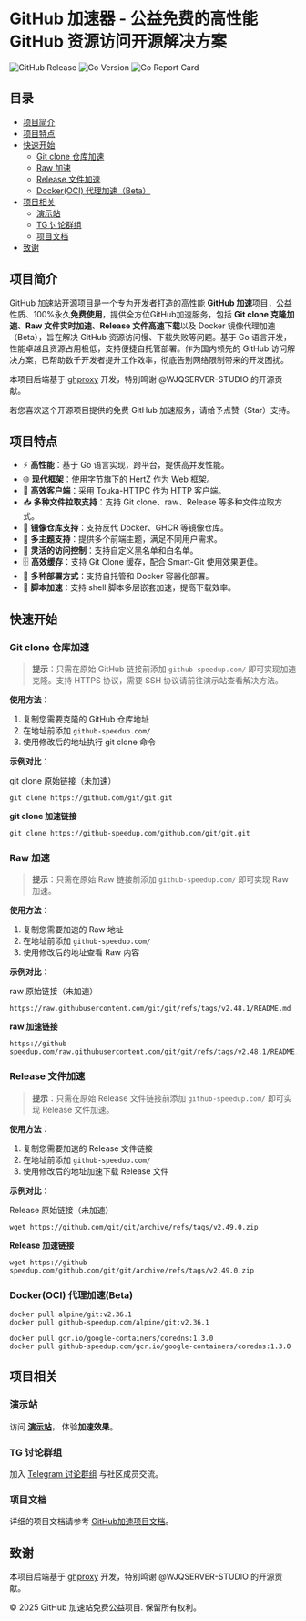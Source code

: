 # GitHub 加速器 - 公益免费的高性能 GitHub 资源访问开源解决方案

![GitHub Release](https://img.shields.io/github/v/release/WJQSERVER-STUDIO/ghproxy)
![Go Version](https://img.shields.io/github/go-mod/go-version/WJQSERVER-STUDIO/ghproxy)
![Go Report Card](https://goreportcard.com/badge/github.com/WJQSERVER-STUDIO/ghproxy)
## 目录

- [项目简介](#项目简介)
- [项目特点](#项目特点)
- [快速开始](#快速开始)
  - [Git clone 仓库加速](#Git-clone-仓库加速)
  - [Raw 加速](#Raw-加速)
  - [Release 文件加速](#Release-文件加速)
  - [Docker(OCI) 代理加速（Beta）](#DockerOCI-代理加速Beta)
- [项目相关](#项目相关)
  - [演示站](#演示站)
  - [TG 讨论群组](#tg-讨论群组)
  - [项目文档](#项目文档)
- [致谢](#致谢)

## 项目简介
GitHub 加速站开源项目是一个专为开发者打造的高性能 **GitHub 加速**项目，公益性质、100%永久**免费使用**，提供全方位GitHub加速服务，包括 **Git clone 克隆加速**、**Raw 文件实时加速**、**Release 文件高速下载**以及 Docker 镜像代理加速（Beta），旨在解决 GitHub 资源访问慢、下载失败等问题。基于 Go 语言开发，性能卓越且资源占用极低，支持便捷自托管部署。作为国内领先的 GitHub 访问解决方案，已帮助数千开发者提升工作效率，彻底告别网络限制带来的开发困扰。

本项目后端基于 [ghproxy](https://github.com/WJQSERVER-STUDIO/ghproxy) 开发，特别鸣谢 @WJQSERVER-STUDIO 的开源贡献。

若您喜欢这个开源项目提供的免费 GitHub 加速服务，请给予点赞（Star）支持。

## 项目特点

- ⚡ **高性能**：基于 Go 语言实现，跨平台，提供高并发性能。
- 🌐 **现代框架**：使用字节旗下的 HertZ 作为 Web 框架。
- 📡 **高效客户端**：采用 Touka-HTTPC 作为 HTTP 客户端。
- 📥 **多种文件拉取支持**：支持 Git clone、raw、Release 等多种文件拉取方式。
- 🐳 **镜像仓库支持**：支持反代 Docker、GHCR 等镜像仓库。
- 🎨 **多主题支持**：提供多个前端主题，满足不同用户需求。
- 🚫 **灵活的访问控制**：支持自定义黑名单和白名单。
- 🗄️ **高效缓存**：支持 Git Clone 缓存，配合 Smart-Git 使用效果更佳。
- 🐳 **多种部署方式**：支持自托管和 Docker 容器化部署。
- 🐚 **脚本加速**：支持 shell 脚本多层嵌套加速，提高下载效率。

## 快速开始
### Git clone 仓库加速

> **提示**：只需在原始 GitHub 链接前添加 `github-speedup.com/` 即可实现加速克隆。支持 HTTPS 协议，需要 SSH 协议请前往演示站查看解决方法。

**使用方法**：
1. 复制您需要克隆的 GitHub 仓库地址
2. 在地址前添加 `github-speedup.com/`
3. 使用修改后的地址执行 git clone 命令

**示例对比**：

git clone 原始链接（未加速）
```shell
git clone https://github.com/git/git.git
```
**git clone 加速链接**
```shell
git clone https://github-speedup.com/github.com/git/git.git
```

### Raw 加速

> **提示**：只需在原始 Raw 链接前添加 `github-speedup.com/` 即可实现 Raw 加速。

**使用方法**：
1. 复制您需要加速的 Raw 地址
2. 在地址前添加 `github-speedup.com/`
3. 使用修改后的地址查看 Raw 内容

**示例对比**：

raw 原始链接（未加速）
```shell
https://raw.githubusercontent.com/git/git/refs/tags/v2.48.1/README.md
```
**raw 加速链接**
```shell
https://github-speedup.com/raw.githubusercontent.com/git/git/refs/tags/v2.48.1/README.md
```

### Release 文件加速

> **提示**：只需在原始 Release 文件链接前添加 `github-speedup.com/` 即可实现 Release 文件加速。

**使用方法**：
1. 复制您需要加速的 Release 文件链接
2. 在地址前添加 `github-speedup.com/`
3. 使用修改后的地址加速下载 Release 文件

**示例对比**：

Release 原始链接（未加速）
```shell
wget https://github.com/git/git/archive/refs/tags/v2.49.0.zip
```
**Release 加速链接**
```shell
wget https://github-speedup.com/github.com/git/git/archive/refs/tags/v2.49.0.zip
```

### Docker(OCI) 代理加速(Beta)
```shell
docker pull alpine/git:v2.36.1
docker pull github-speedup.com/alpine/git:v2.36.1

docker pull gcr.io/google-containers/coredns:1.3.0
docker pull github-speedup.com/gcr.io/google-containers/coredns:1.3.0
```
## 项目相关

### 演示站

访问 **[演示站](https://github-speedup.com/)**， 体验**加速效果**。

### TG 讨论群组

加入 [Telegram 讨论群组](https://t.me/jindcloud_cc) 与社区成员交流。

### 项目文档

详细的项目文档请参考 [GitHub加速项目文档](https://github-speedup.com/docs.html)。

## 致谢

本项目后端基于 [ghproxy](https://github.com/WJQSERVER-STUDIO/ghproxy) 开发，特别鸣谢 @WJQSERVER-STUDIO 的开源贡献。

© 2025 GitHub 加速站免费公益项目. 保留所有权利。
